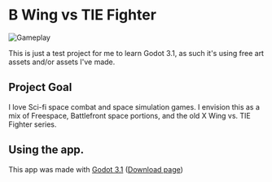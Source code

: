 # B Wing vs TIE Fighter
![Gameplay](/gameplay.01.gif)

This is just a test project for me to learn Godot 3.1, as such it's using free art assets and/or assets I've made.

## Project Goal

I love Sci-fi space combat and space simulation games. I envision this as a mix of Freespace, Battlefront space portions, and the old X Wing vs. TIE Fighter series.

## Using the app.

This app was made with [Godot 3.1](https://downloads.tuxfamily.org/godotengine/3.1.1/Godot_v3.1.1-stable_win64.exe.zip) ([Download page](https://godotengine.org/download))